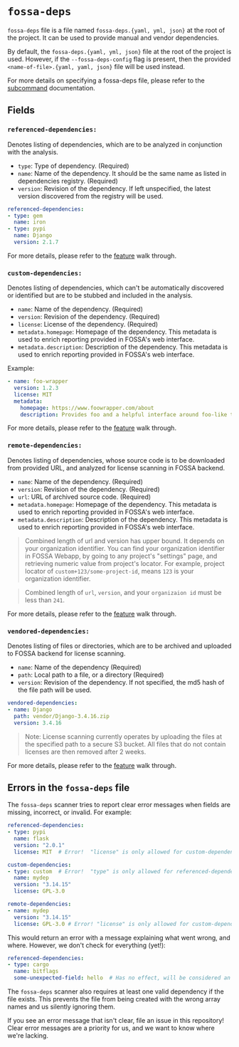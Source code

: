 # `fossa-deps`

`fossa-deps` file is a file named `fossa-deps.{yaml, yml, json}` at the root of the project. It can be used to provide manual and vendor dependencies. 

By default, the `fossa-deps.{yaml, yml, json}` file at the root of the project is used. However, if the `--fossa-deps-config` flag is present, then the provided `<name-of-file>.{yaml, yaml, json}` file will be used instead.

For more details on specifying a fossa-deps file, please refer to the [subcommand](../subcommands/analyze.md) documentation.

## Fields

### `referenced-dependencies:`

Denotes listing of dependencies, which are to be analyzed in conjunction with the analysis. 

- `type`: Type of dependency. (Required)
- `name`: Name of the dependency. It should be the same name as listed in dependencies registry. (Required)
- `version`: Revision of the dependency. If left unspecified, the latest version discovered from the registry will be used.

```yaml
referenced-dependencies:
- type: gem
  name: iron
- type: pypi
  name: Django
  version: 2.1.7
```

For more details, please refer to the [feature](../../features/manual-dependencies.md) walk through. 

### `custom-dependencies:`

Denotes listing of dependencies, which can't be automatically discovered or identified but are to be stubbed and included in the analysis. 

- `name`: Name of the dependency. (Required)
- `version`: Revision of the dependency. (Required)
- `license`: License of the dependency. (Required)
- `metadata.homepage`: Homepage of the dependency. This metadata is used to enrich reporting provided in FOSSA's web interface.
- `metadata.description`: Description of the dependency. This metadata is used to enrich reporting provided in FOSSA's web interface.

Example: 
```yaml 
- name: foo-wrapper
  version: 1.2.3
  license: MIT
  metadata:
    homepage: https://www.foowrapper.com/about
    description: Provides foo and a helpful interface around foo-like tasks.
```

For more details, please refer to the [feature](../../features/manual-dependencies.md) walk through. 

### `remote-dependencies:`

Denotes listing of dependencies, whose source code is to be downloaded from provided URL, and analyzed for license scanning in FOSSA backend.

- `name`: Name of the dependency. (Required)
- `version`: Revision of the dependency. (Required)
- `url`: URL of archived source code. (Required)
- `metadata.homepage`: Homepage of the dependency. This metadata is used to enrich reporting provided in FOSSA's web interface.
- `metadata.description`: Description of the dependency. This metadata is used to enrich reporting provided in FOSSA's web interface.

> Combined length of url and version has upper bound. It depends on your organization identifier. You can
find your organization identifier in FOSSA Webapp, by going to any project's "settings" page, and retrieving
numeric value from project's locator. For example, project locator of `custom+123/some-project-id`, means
`123` is your organization identifier. 

> Combined length of `url`, `version`, and your `organizaion id` must be less than `241`.

For more details, please refer to the [feature](../../features/manual-dependencies.md) walk through. 

### `vendored-dependencies:`

Denotes listing of files or directories, which are to be archived and uploaded to FOSSA backend for license scanning.

- `name`: Name of the dependency (Required)
- `path`: Local path to a file, or a directory (Required)
- `version`: Revision of the dependency. If not specified, the md5 hash of the file path will be used. 

```yaml
vendored-dependencies:
- name: Django
  path: vendor/Django-3.4.16.zip
  version: 3.4.16
```
> Note: License scanning currently operates by uploading the files at the specified path to a secure S3 bucket. All files that do not contain licenses are then removed after 2 weeks.

For more details, please refer to the [feature](../../features/vendored-dependencies.md) walk through. 

## Errors in the `fossa-deps` file

The `fossa-deps` scanner tries to report clear error messages when fields are missing, incorrect, or invalid.  For example:

```yaml
referenced-dependencies:
- type: pypi
  name: flask
  version: "2.0.1"
  license: MIT  # Error!  "license" is only allowed for custom-dependencies

custom-dependencies:
- type: custom  # Error!  "type" is only allowed for referenced-dependencies
  name: mydep
  version: "3.14.15"
  license: GPL-3.0

remote-dependencies:
- name: mydep
  version: "3.14.15"
  license: GPL-3.0 # Error! "license" is only allowed for custom-dependencies
```

This would return an error with a message explaining what went wrong, and where.  However, we don't check for everything (yet!):

```yaml
referenced-dependencies:
- type: cargo
  name: bitflags
  some-unexpected-field: hello  # Has no effect, will be considered an error in future versions.
```

The `fossa-deps` scanner also requires at least one valid dependency if the file exists.  This prevents the file from being created with the wrong array names and us silently ignoring them.

If you see an error message that isn't clear, file an issue in this repository!  Clear error messages are a priority for us, and we want to know where we're lacking.
